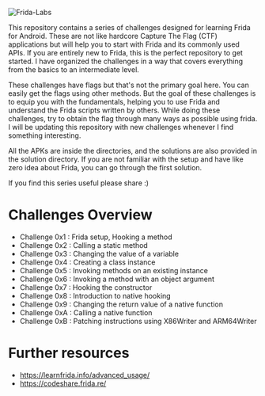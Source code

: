 
![Frida-Labs](https://github.com/DERE-ad2001/Frida-labs/assets/67110398/e5794a19-1ee7-4820-81c7-fd362f78c842)

This repository contains a series of challenges designed for learning Frida for Android. These are not like hardcore Capture The Flag (CTF) applications but will help you to start with Frida and its commonly used APIs. If you are entirely new to Frida, this is the perfect repository to get started. I have organized the challenges in a way that covers everything from the basics to an intermediate level.

These challenges have flags but that's not the primary goal here. You can easily get the flags using other methods. But the goal of these challenges is to equip you with the fundamentals, helping you to use Frida and understand the Frida scripts written by others. While doing these challenges, try to obtain the flag through many ways as possible using frida. I will be updating this repository with new challenges whenever I find something interesting.

All the APKs are inside the directories, and the solutions are also provided in the solution directory. If you are not familiar with the setup and have like zero idea about Frida, you can go through the first solution.

If you find this series useful please share :)

# Challenges Overview
- Challenge 0x1 : Frida setup, Hooking a method
- Challenge 0x2 : Calling a static method
- Challenge 0x3 : Changing the value of a variable
- Challenge 0x4 : Creating a class instance
- Challenge 0x5 : Invoking methods on an existing instance
- Challenge 0x6 : Invoking a method with an object argument
- Challenge 0x7 : Hooking the constructor
- Challenge 0x8 : Introduction to native hooking
- Challenge 0x9 : Changing the return value of a native function
- Challenge 0xA : Calling a native function
- Challenge 0xB : Patching instructions using X86Writer and ARM64Writer

# Further resources

- https://learnfrida.info/advanced_usage/
- https://codeshare.frida.re/
